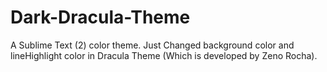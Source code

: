Dark-Dracula-Theme
==================

A Sublime Text (2) color theme. Just Changed background color and lineHighlight color in Dracula Theme (Which is developed by Zeno Rocha).
